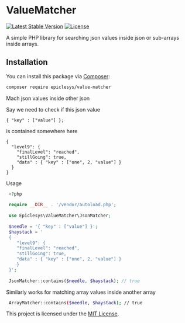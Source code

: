 # ValueMatcher
[![Latest Stable Version](http://poser.pugx.org/epiclesys/value-matcher/v)](https://packagist.org/packages/epiclesys/value-matcher/)
[![License](http://poser.pugx.org/epiclesys/value-matcher/license)](https://packagist.org/packages/epiclesys/value-matcher/)

A simple PHP library for searching json values inside json or sub-arrays inside arrays.

## Installation

You can install this package via [Composer](https://getcomposer.org/):

```bash
composer require epiclesys/value-matcher
````

Mach json values inside other json

Say we need to check if this json value 
```
{ "key" : ["value"] };
```
is contained somewhere here
```
{
  "level9": {
    "finalLevel": "reached",
    "stillGoing": true,
    "data" : { "key" : ["one", 2, "value"] }
  }
}
```

Usage

```php
 <?php
 
 require __DIR__ . '/vendor/autoload.php';
 
 use Epiclesys\ValueMatcher\JsonMatcher; 
 
 $needle = '{ "key" : ["value"] }';
 $haystack = '
 {
    "level9": {
    "finalLevel": "reached",
    "stillGoing": true,
    "data" : { "key" : ["one", 2, "value"] }
    }
 }';
 
 JsonMatcher::contains($needle, $haystack); // true
````

Similarly works for matching array values inside another array 

```bash
 ArrayMatcher::contains($needle, $haystack); // true
```

This project is licensed under the [MIT License](https://opensource.org/licenses/MIT).